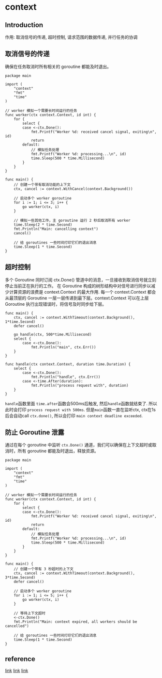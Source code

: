 # context

## Introduction

作用: 取消信号的传递, 超时控制, 请求范围的数据传递, 并行任务的协调

## 取消信号的传递

确保在任务取消时所有相关的 goroutine 都能及时退出。

```golang
package main

import (
    "context"
    "fmt"
    "time"
)

// worker 模拟一个需要长时间运行的任务
func worker(ctx context.Context, id int) {
    for {
        select {
        case <-ctx.Done():
            fmt.Printf("Worker %d: received cancel signal, exiting\n", id)
            return
        default:
            // 模拟任务处理
            fmt.Printf("Worker %d: processing...\n", id)
            time.Sleep(500 * time.Millisecond)
        }
    }
}

func main() {
    // 创建一个带有取消功能的上下文
    ctx, cancel := context.WithCancel(context.Background())

    // 启动多个 worker goroutine
    for i := 1; i <= 3; i++ {
        go worker(ctx, i)
    }

    // 模拟一些其他工作，主 goroutine 运行 2 秒后取消所有 worker
    time.Sleep(2 * time.Second)
    fmt.Println("Main: cancelling context")
    cancel()

    // 给 goroutines 一些时间打印它们的退出消息
    time.Sleep(1 * time.Second)
}

```

## 超时控制

多个 Goroutine 同时订阅 ctx.Done() 管道中的消息，一旦接收到取消信号就立刻停止当前正在执行的工作。
在 Goroutine 构成的树形结构中对信号进行同步以减少计算资源的浪费是 context.Context 的最大作用. 每一个 context.Context 都会从最顶层的 Goroutine 一层一层传递到最下层。context.Context 可以在上层 Goroutine 执行出现错误时，将信号及时同步给下层。

```golang
func main() {
    ctx, cancel := context.WithTimeout(context.Background(), 1*time.Second)
    defer cancel()

    go handle(ctx, 500*time.Millisecond)
    select {
        case <-ctx.Done():
            fmt.Println("main", ctx.Err())
    }
}

func handle(ctx context.Context, duration time.Duration) {
    select {
        case <-ctx.Done():
            fmt.Println("handle", ctx.Err())
        case <-time.After(duration):
            fmt.Println("process request with", duration)
    }
}
```

`handle`函数里面 `time.after`函数会500ms后触发, 然后`handle`函数就结束了. 所以此时会打印 `process request with 500ms`. 但是`main`函数一直在监听ctx, ctx在1s后会自动call `ctx.done()`, 所以会打印 `main context deadline exceeded`.


## 防止 Goroutine 泄露

通过在每个 goroutine 中监听 `ctx.Done()` 通道，我们可以确保在上下文超时或取消时，所有 goroutine 都能及时退出，释放资源。

```golang
package main

import (
    "context"
    "fmt"
    "time"
)

// worker 模拟一个需要长时间运行的任务
func worker(ctx context.Context, id int) {
    for {
        select {
        case <-ctx.Done():
            fmt.Printf("Worker %d: received cancel signal, exiting\n", id)
            return
        default:
            // 模拟任务处理
            fmt.Printf("Worker %d: processing...\n", id)
            time.Sleep(500 * time.Millisecond)
        }
    }
}

func main() {
    // 创建一个带有 3 秒超时的上下文
    ctx, cancel := context.WithTimeout(context.Background(), 3*time.Second)
    defer cancel()

    // 启动多个 worker goroutine
    for i := 1; i <= 5; i++ {
        go worker(ctx, i)
    }

    // 等待上下文超时
    <-ctx.Done()
    fmt.Println("Main: context expired, all workers should be cancelled")

    // 给 goroutines 一些时间打印它们的退出消息
    time.Sleep(1 * time.Second)
}
```

## reference

[link](https://www.digitalocean.com/community/tutorials/how-to-use-contexts-in-go)
[link](https://www.topgoer.com/%E5%B8%B8%E7%94%A8%E6%A0%87%E5%87%86%E5%BA%93/Context.html)
[link](https://go.cyub.vip/concurrency/context/)